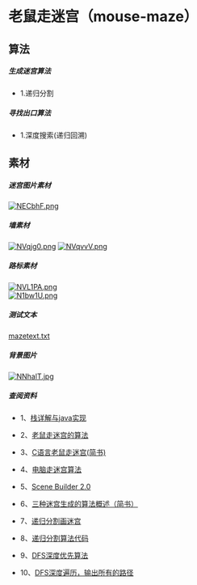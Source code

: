 # 老鼠走迷宫（mouse-maze）
## 算法

##### 生成迷宫算法

* 1.递归分割

##### 寻找出口算法
* 1.深度搜索(递归回溯)



## 素材

##### 迷宫图片素材
[![NECbhF.png](https://s1.ax1x.com/2020/06/17/NECbhF.png)](https://imgchr.com/i/NECbhF)

##### 墙素材
[![NVqjg0.png](https://s1.ax1x.com/2020/06/17/NVqjg0.png)](https://imgchr.com/i/NVqjg0)
[![NVqvvV.png](https://s1.ax1x.com/2020/06/17/NVqvvV.png)](https://imgchr.com/i/NVqvvV)

##### 路标素材

[![NVL1PA.png](https://s1.ax1x.com/2020/06/17/NVL1PA.png)](https://imgchr.com/i/NVL1PA)     
[![N1bw1U.png](https://s1.ax1x.com/2020/06/21/N1bw1U.png)](https://imgchr.com/i/N1bw1U)
##### 测试文本
[mazetext.txt](https://github.com/UniqueYou/mouse-maze/blob/master/mazetext.txt)

##### 背景图片
[![NNhalT.jpg](https://s1.ax1x.com/2020/06/23/NNhalT.jpg)](https://imgchr.com/i/NNhalT)

##### 查阅资料

* 1、[栈详解与java实现](https://www.cnblogs.com/fzz9/p/8167546.html)

* 2、[老鼠走迷宫的算法](https://wenku.baidu.com/view/d8eb93b6a32d7375a517804f.html)

* 3、[C语言老鼠走迷宫(简书)](https://www.jianshu.com/p/44c2dbd5bdf1)

* 4、[电脑走迷宫算法](https://wenku.baidu.com/view/d8eb93b6a32d7375a517804f.html)

* 5、[Scene Builder 2.0](https://code.makery.ch/zh-cn/library/javafx-tutorial/part1/)

* 6、[三种迷宫生成的算法概述（简书）](https://www.jianshu.com/p/f643b0a0b887)

* 7、[递归分割画迷宫](https://blog.csdn.net/yutianzuijin/article/details/52078340?ops_request_misc=%257B%2522request%255Fid%2522%253A%2522159252843119724839226380%2522%252C%2522scm%2522%253A%252220140713.130102334..%2522%257D&request_id=159252843119724839226380&biz_id=0&utm_medium=distribute.pc_search_result.none-task-blog-2~all~first_rank_v2~rank_v25-1-52078340.nonecase&utm_term=%E9%80%92%E5%BD%92%E5%9B%9E%E6%BA%AF%E7%94%9F%E6%88%90%E8%BF%B7%E5%AE%AB)

* 8、[递归分割算法代码](http://www.jeepxie.net/article/595815.html)

* 9、[DFS深度优先算法](https://blog.csdn.net/weixin_43873198/article/details/105535944?ops_request_misc=%257B%2522request%255Fid%2522%253A%2522159274375119195239818514%2522%252C%2522scm%2522%253A%252220140713.130102334..%2522%257D&request_id=159274375119195239818514&biz_id=0&utm_medium=distribute.pc_search_result.none-task-blog-2~all~sobaiduend~default-4-105535944.nonecase&utm_term=%E6%B7%B1%E5%BA%A6%E4%BC%98%E5%85%88%E7%AE%97%E6%B3%95%E8%B5%B0%E8%BF%B7%E5%AE%AB) 

* 10、[DFS深度遍历，输出所有的路径](https://blog.csdn.net/qq_43606858/article/details/102633692?utm_medium=distribute.pc_relevant.none-task-blog-baidujs-1) 






